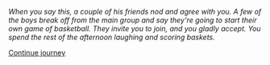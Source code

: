 
*When you say this, a couple of his friends nod and agree with you. A few of the boys break off from the main group
and say they're going to start their own game of basketball. They invite you to join, and you gladly accept. You
spend the rest of the afternoon laughing and scoring baskets.*

[Continue journey](/node/makeup)
